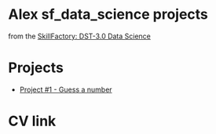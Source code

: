 # Alex sf_data_science projects

from the [SkillFactory: DST-3.0 Data Science](https://skillfactory.ru/data-science)

# Projects

* [Project #1 - Guess a number](https://github.com/Alex010alex/sf_data_science)

# CV link